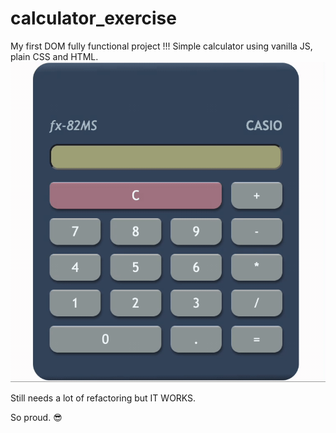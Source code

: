 # calculator_exercise

My first DOM fully functional project !!!
Simple calculator using vanilla JS, plain CSS and HTML.
![img](./assets/calc-V1-demo.gif)

Still needs a lot of refactoring but IT WORKS.

So proud.
😎
